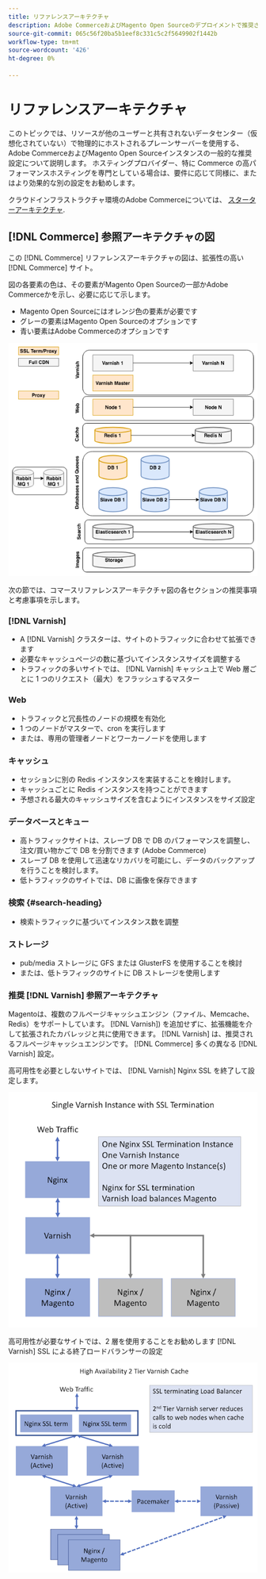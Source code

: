 ```yaml
---
title: リファレンスアーキテクチャ
description: Adobe CommerceおよびMagento Open Sourceのデプロイメントで推奨されるリファレンスアーキテクチャの図を確認します。
source-git-commit: 065c56f20ba5b1eef8c331c5c2f5649902f1442b
workflow-type: tm+mt
source-wordcount: '426'
ht-degree: 0%

---
```



# リファレンスアーキテクチャ

このトピックでは、リソースが他のユーザーと共有されないデータセンター（仮想化されていない）で物理的にホストされるプレーンサーバーを使用する、Adobe CommerceおよびMagento Open Sourceインスタンスの一般的な推奨設定について説明します。 ホスティングプロバイダー、特に Commerce の高パフォーマンスホスティングを専門としている場合は、要件に応じて同様に、またはより効果的な別の設定をお勧めします。

クラウドインフラストラクチャ環境のAdobe Commerceについては、 [スターターアーキテクチャ](https://devdocs.magento.com/cloud/architecture/starter-architecture.html).

## [!DNL Commerce] 参照アーキテクチャの図

この [!DNL Commerce] リファレンスアーキテクチャの図は、拡張性の高い [!DNL Commerce] サイト。

図の各要素の色は、その要素がMagento Open Sourceの一部かAdobe Commerceかを示し、必要に応じて示します。

* Magento Open Sourceにはオレンジ色の要素が必要です
* グレーの要素はMagento Open Sourceのオプションです
* 青い要素はAdobe Commerceのオプションです

![コマースリファレンスのアーキテクチャ図](../assets/performance/images/ref-architecture-2.3.png)

次の節では、コマースリファレンスアーキテクチャ図の各セクションの推奨事項と考慮事項を示します。

### [!DNL Varnish]

* A [!DNL Varnish] クラスターは、サイトのトラフィックに合わせて拡張できます
* 必要なキャッシュページの数に基づいてインスタンスサイズを調整する
* トラフィックの多いサイトでは、 [!DNL Varnish] キャッシュ上で Web 層ごとに 1 つのリクエスト（最大）をフラッシュするマスター

### Web

* トラフィックと冗長性のノードの規模を有効化
* 1 つのノードがマスターで、cron を実行します
* または、専用の管理者ノードとワーカーノードを使用します

### キャッシュ

* セッションに別の Redis インスタンスを実装することを検討します。
* キャッシュごとに Redis インスタンスを持つことができます
* 予想される最大のキャッシュサイズを含むようにインスタンスをサイズ設定

### データベースとキュー

* 高トラフィックサイトは、スレーブ DB で DB のパフォーマンスを調整し、注文/買い物かごで DB を分割できます (Adobe Commerce)
* スレーブ DB を使用して迅速なリカバリを可能にし、データのバックアップを行うことを検討します。
* 低トラフィックのサイトでは、DB に画像を保存できます

### 検索 {#search-heading}

* 検索トラフィックに基づいてインスタンス数を調整

### ストレージ

* pub/media ストレージに GFS または GlusterFS を使用することを検討
* または、低トラフィックのサイトに DB ストレージを使用します

### 推奨 [!DNL Varnish] 参照アーキテクチャ

Magentoは、複数のフルページキャッシュエンジン（ファイル、Memcache、Redis）をサポートしています。 [!DNL Varnish]) を追加せずに、拡張機能を介して拡張されたカバレッジと共に使用できます。 [!DNL Varnish] は、推奨されるフルページキャッシュエンジンです。  [!DNL Commerce] 多くの異なる [!DNL Varnish] 設定。

高可用性を必要としないサイトでは、 [!DNL Varnish] Nginx SSL を終了して設定します。

![シンプル [!DNL Varnish] SSL 終了を使用した設定](../assets/performance/images/single-varnish-with-ssl-termination.png)

高可用性が必要なサイトでは、2 層を使用することをお勧めします [!DNL Varnish] SSL による終了ロードバランサーの設定

![高可用性 2 層 [!DNL Varnish] SSL によるロードバランサーの終了を使用した設定](../assets/performance/images/ha-2-tier-varnish-with-ssl-term-load-balancer.png)

